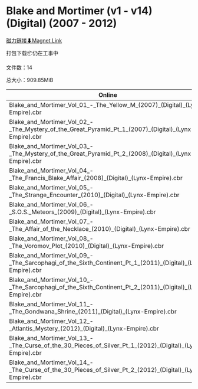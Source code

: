 # Blake and Mortimer (v1 - v14) (Digital) (2007 - 2012)

[磁力链接⬇Magnet Link](magnet:?xt=urn:btih:171df602ae84a8a2ec1f008fcd01bbcf99fd5fd6&dn=Blake%20and%20Mortimer%20%28v1%20-%20v14%29%20%28Digital%29%20%282007%20-%202012%29)

打包下载📦仍在工事中

文件数：14

总大小：909.85MiB

Online | Download
--- | ---
Blake\_and\_Mortimer\_Vol\_01\_-\_The\_Yellow\_M\_(2007)\_(Digital)\_(Lynx-Empire).cbr | 53.45MiB
Blake\_and\_Mortimer\_Vol\_02\_-\_The\_Mystery\_of\_the\_Great\_Pyramid\_Pt\_1\_(2007)\_(Digital)\_(Lynx-Empire).cbr | 36.54MiB
Blake\_and\_Mortimer\_Vol\_03\_-\_The\_Mystery\_of\_the\_Great\_Pyramid\_Pt\_2\_(2008)\_(Digital)\_(Lynx-Empire).cbr | 37.94MiB
Blake\_and\_Mortimer\_Vol\_04\_-\_The\_Francis\_Blake\_Affair\_(2008)\_(Digital)\_(Lynx-Empire).cbr | 48.52MiB
Blake\_and\_Mortimer\_Vol\_05\_-\_The\_Strange\_Encounter\_(2010)\_(Digital)\_(Lynx-Empire).cbr | 108.99MiB
Blake\_and\_Mortimer\_Vol\_06\_-\_S.O.S.\_Meteors\_(2009)\_(Digital)\_(Lynx-Empire).cbr | 111.79MiB
Blake\_and\_Mortimer\_Vol\_07\_-\_The\_Affair\_of\_the\_Necklace\_(2010)\_(Digital)\_(Lynx-Empire).cbr | 100.74MiB
Blake\_and\_Mortimer\_Vol\_08\_-\_The\_Voromov\_Plot\_(2010)\_(Digital)\_(Lynx-Empire).cbr | 99.71MiB
Blake\_and\_Mortimer\_Vol\_09\_-\_The\_Sarcophagi\_of\_the\_Sixth\_Continent\_Pt\_1\_(2011)\_(Digital)\_(Lynx-Empire).cbr | 43.75MiB
Blake\_and\_Mortimer\_Vol\_10\_-\_The\_Sarcophagi\_of\_the\_Sixth\_Continent\_Pt\_2\_(2011)\_(Digital)\_(Lynx-Empire).cbr | 43.73MiB
Blake\_and\_Mortimer\_Vol\_11\_-\_The\_Gondwana\_Shrine\_(2011)\_(Digital)\_(Lynx-Empire).cbr | 96.00MiB
Blake\_and\_Mortimer\_Vol\_12\_-\_Atlantis\_Mystery\_(2012)\_(Digital)\_(Lynx-Empire).cbr | 48.04MiB
Blake\_and\_Mortimer\_Vol\_13\_-\_The\_Curse\_of\_the\_30\_Pieces\_of\_Silver\_Pt\_1\_(2012)\_(Digital)\_(Lynx-Empire).cbr | 39.34MiB
Blake\_and\_Mortimer\_Vol\_14\_-\_The\_Curse\_of\_the\_30\_Pieces\_of\_Silver\_Pt\_2\_(2012)\_(Digital)\_(Lynx-Empire).cbr | 41.31MiB